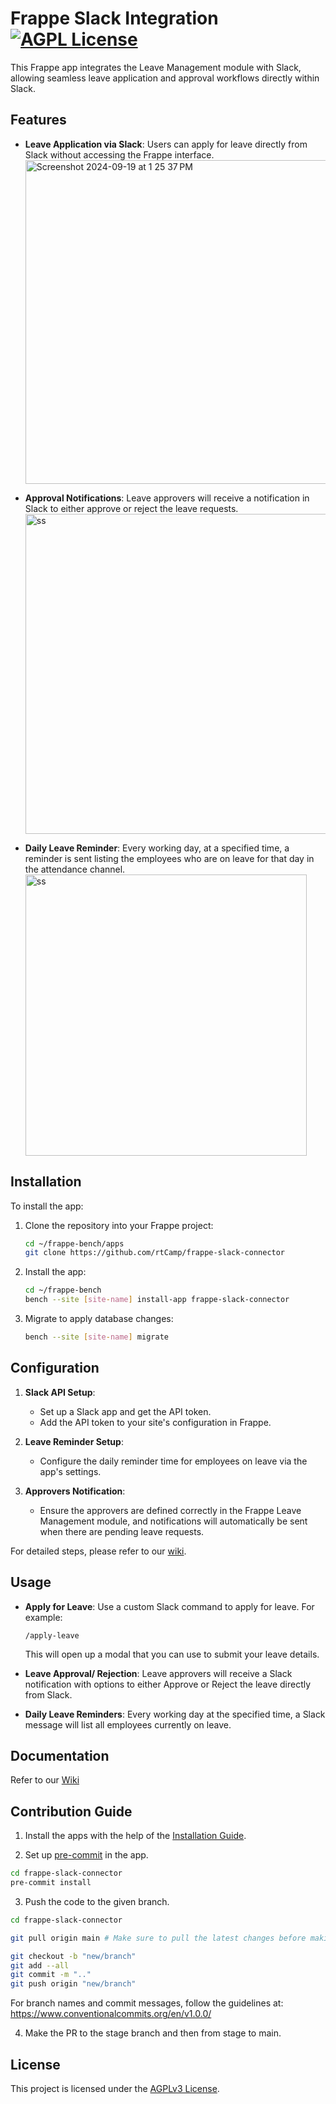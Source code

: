 # Frappe Slack Integration  [![AGPL License](https://img.shields.io/badge/license-AGPL-blue.svg)](http://www.gnu.org/licenses/agpl-3.0)

This Frappe app integrates the Leave Management module with Slack, allowing seamless leave application and approval workflows directly within Slack.




## Features

- **Leave Application via Slack**: Users can apply for leave directly from Slack without accessing the Frappe interface.  
<img width="518" alt="Screenshot 2024-09-19 at 1 25 37 PM" src="https://github.com/user-attachments/assets/4cfd0336-99e8-4b31-bb74-30131a03f6d4"><br/>

- **Approval Notifications**: Leave approvers will receive a notification in Slack to either approve or reject the leave requests.  
<img alt="ss" width="512" src="https://github.com/user-attachments/assets/f7088963-eff0-4d06-b9b6-13b10a9bf1b1" /><br/>

- **Daily Leave Reminder**: Every working day, at a specified time, a reminder is sent listing the employees who are on leave for that day in the attendance channel.  
<img alt="ss" width="450" src="https://github.com/user-attachments/assets/8f13de1c-589c-4503-929a-d34b1780e422" /><br/>

## Installation

To install the app:

1. Clone the repository into your Frappe project:
   ```bash
   cd ~/frappe-bench/apps
   git clone https://github.com/rtCamp/frappe-slack-connector
   ```

2. Install the app:
   ```bash
   cd ~/frappe-bench
   bench --site [site-name] install-app frappe-slack-connector
   ```

3. Migrate to apply database changes:
   ```bash
   bench --site [site-name] migrate
   ```

## Configuration

1. **Slack API Setup**:
   - Set up a Slack app and get the API token.
   - Add the API token to your site's configuration in Frappe.

2. **Leave Reminder Setup**:
   - Configure the daily reminder time for employees on leave via the app's settings.

3. **Approvers Notification**:
   - Ensure the approvers are defined correctly in the Frappe Leave Management module, and notifications will automatically be sent when there are pending leave requests.

For detailed steps, please refer to our [wiki](https://github.com/rtCamp/frappe-slack-connector/wiki/Getting-Started).

## Usage

- **Apply for Leave**: Use a custom Slack command to apply for leave. For example:
   ```
   /apply-leave
   ```
   This will open up a modal that you can use to submit your leave details.

- **Leave Approval/ Rejection**: Leave approvers will receive a Slack notification with options to either Approve or Reject the leave directly from Slack.

- **Daily Leave Reminders**: Every working day at the specified time, a Slack message will list all employees currently on leave.


## Documentation

Refer to our [Wiki](https://github.com/rtCamp/frappe-slack-connector/wiki)


## Contribution Guide

1. Install the apps with the help of the [Installation Guide](#installation).

2. Set up [pre-commit](https://pre-commit.com/) in the app.

```bash
cd frappe-slack-connector
pre-commit install
```

3. Push the code to the given branch.

```bash
cd frappe-slack-connector

git pull origin main # Make sure to pull the latest changes before making the PR

git checkout -b "new/branch"
git add --all
git commit -m ".."
git push origin "new/branch"
```

For branch names and commit messages, follow the guidelines at: https://www.conventionalcommits.org/en/v1.0.0/


4. Make the PR to the stage branch and then from stage to main.

## License

This project is licensed under the [AGPLv3 License](license.txt).
